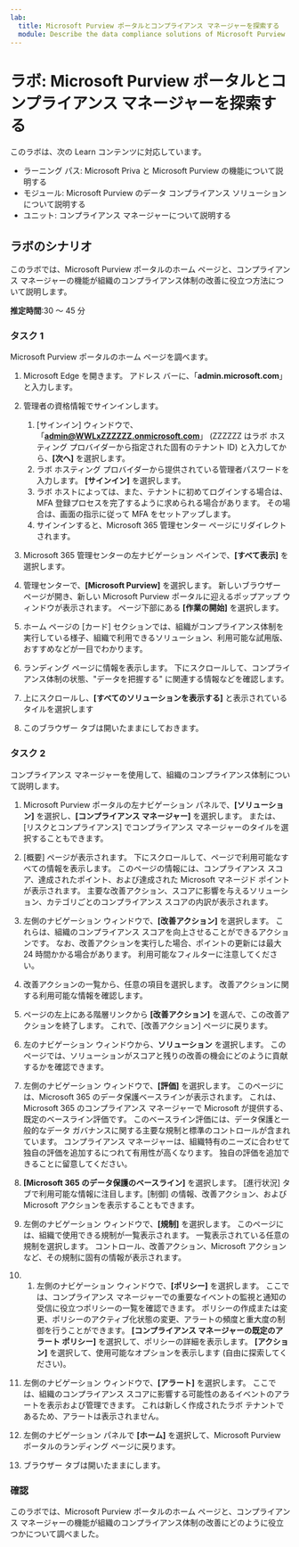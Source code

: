 ```yaml
---
lab:
  title: Microsoft Purview ポータルとコンプライアンス マネージャーを探索する
  module: Describe the data compliance solutions of Microsoft Purview
---
```


# ラボ: Microsoft Purview ポータルとコンプライアンス マネージャーを探索する

このラボは、次の Learn コンテンツに対応しています。

- ラーニング パス: Microsoft Priva と Microsoft Purview の機能について説明する
- モジュール: Microsoft Purview のデータ コンプライアンス ソリューションについて説明する
- ユニット: コンプライアンス マネージャーについて説明する

## ラボのシナリオ

このラボでは、Microsoft Purview ポータルのホーム ページと、コンプライアンス マネージャーの機能が組織のコンプライアンス体制の改善に役立つ方法について説明します。

**推定時間**:30 ～ 45 分

### タスク 1

Microsoft Purview ポータルのホーム ページを調べます。

1. Microsoft Edge を開きます。 アドレス バーに、「**admin.microsoft.com**」と入力します。
1. 管理者の資格情報でサインインします。
    1. [サインイン] ウィンドウで、「**admin@WWLxZZZZZZ.onmicrosoft.com**」 (ZZZZZZ はラボ ホスティング プロバイダーから指定された固有のテナント ID) と入力してから、**[次へ]** を選択します。
    1. ラボ ホスティング プロバイダーから提供されている管理者パスワードを入力します。 **[サインイン]** を選択します。
    1. ラボ ホストによっては、また、テナントに初めてログインする場合は、MFA 登録プロセスを完了するように求められる場合があります。 その場合は、画面の指示に従って MFA をセットアップします。
    1. サインインすると、Microsoft 365 管理センター ページにリダイレクトされます。

1. Microsoft 365 管理センターの左ナビゲーション ペインで、**[すべて表示]** を選択します。

1. 管理センターで、**[Microsoft Purview]** を選択します。  新しいブラウザー ページが開き、新しい Microsoft Purview ポータルに迎えるポップアップ ウィンドウが表示されます。 ページ下部にある **[作業の開始]** を選択します。

1. ホーム ページの [カード] セクションでは、組織がコンプライアンス体制を実行している様子、組織で利用できるソリューション、利用可能な試用版、おすすめなどが一目でわかります。

1. ランディング ページに情報を表示します。  下にスクロールして、コンプライアンス体制の状態、"データを把握する" に関連する情報などを確認します。

1. 上にスクロールし、**[すべてのソリューションを表示する]** と表示されているタイルを選択します

1. このブラウザー タブは開いたままにしておきます。

### タスク 2

コンプライアンス マネージャーを使用して、組織のコンプライアンス体制について説明します。

1. Microsoft Purview ポータルの左ナビゲーション パネルで、**[ソリューション]** を選択し、**[コンプライアンス マネージャー]** を選択します。  または、[リスクとコンプライアンス] でコンプライアンス マネージャーのタイルを選択することもできます。

1. [概要] ページが表示されます。 下にスクロールして、ページで利用可能なすべての情報を表示します。  このページの情報には、コンプライアンス スコア、達成されたポイント、および達成された Microsoft マネージド ポイントが表示されます。   主要な改善アクション、スコアに影響を与えるソリューション、カテゴリごとのコンプライアンス スコアの内訳が表示されます。

1. 左側のナビゲーション ウィンドウで、**[改善アクション]** を選択します。  これらは、組織のコンプライアンス スコアを向上させることができるアクションです。 なお、改善アクションを実行した場合、ポイントの更新には最大 24 時間かかる場合があります。  利用可能なフィルターに注意してください。

1. 改善アクションの一覧から、任意の項目を選択します。  改善アクションに関する利用可能な情報を確認します。

1. ページの左上にある階層リンクから **[改善アクション]** を選んで、この改善アクションを終了します。  これで、[改善アクション] ページに戻ります。

1. 左のナビゲーション ウィンドウから、**ソリューション** を選択します。 このページでは、ソリューションがスコアと残りの改善の機会にどのように貢献するかを確認できます。

1. 左側のナビゲーション ウィンドウで、**[評価]** を選択します。 このページには、Microsoft 365 のデータ保護ベースラインが表示されます。  これは、Microsoft 365 のコンプライアンス マネージャーで Microsoft が提供する、既定のベースライン評価です。  このベースライン評価には、データ保護と一般的なデータ ガバナンスに関する主要な規制と標準のコントロールが含まれています。 コンプライアンス マネージャーは、組織特有のニーズに合わせて独自の評価を追加するにつれて有用性が高くなります。  独自の評価を追加できることに留意してください。

1. **[Microsoft 365 のデータ保護のベースライン]** を選択します。  [進行状況] タブで利用可能な情報に注目します。[制御] の情報、改善アクション、および Microsoft アクションを表示することもできます。  

1. 左側のナビゲーション ウィンドウで、**[規制]** を選択します。  このページには、組織で使用できる規制が一覧表示されます。 一覧表示されている任意の規制を選択します。 コントロール、改善アクション、Microsoft アクションなど、その規制に固有の情報が表示されます。

1. 1. 左側のナビゲーション ウィンドウで、**[ポリシー]** を選択します。 ここでは、コンプライアンス マネージャーでの重要なイベントの監視と通知の受信に役立つポリシーの一覧を確認できます。 ポリシーの作成または変更、ポリシーのアクティブ化状態の変更、アラートの頻度と重大度の制御を行うことができます。 **[コンプライアンス マネージャーの既定のアラート ポリシー]** を選択して、ポリシーの詳細を表示します。  **[アクション]** を選択して、使用可能なオプションを表示します (自由に探索してください)。

1. 左側のナビゲーション ウィンドウで、**[アラート]** を選択します。   ここでは、組織のコンプライアンス スコアに影響する可能性のあるイベントのアラートを表示および管理できます。 これは新しく作成されたラボ テナントであるため、アラートは表示されません。

1. 左側のナビゲーション パネルで **[ホーム]** を選択して、Microsoft Purview ポータルのランディング ページに戻ります。

1. ブラウザー タブは開いたままにします。

### 確認

このラボでは、Microsoft Purview ポータルのホーム ページと、コンプライアンス マネージャーの機能が組織のコンプライアンス体制の改善にどのように役立つかについて調べました。

